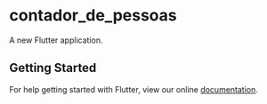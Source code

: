 # contador_de_pessoas

A new Flutter application.

## Getting Started

For help getting started with Flutter, view our online
[documentation](https://flutter.io/).
